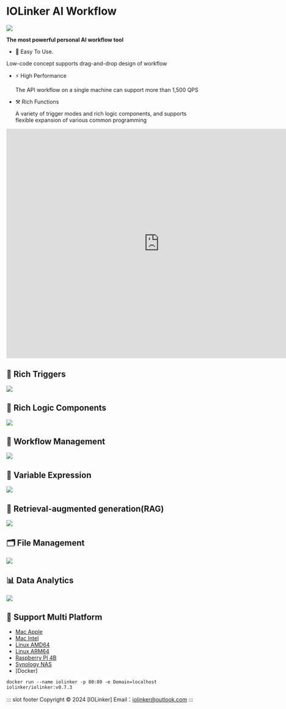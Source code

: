 # IOLinker AI Workflow

![](docs/.vuepress/public/logo.png)

**The most powerful personal AI workflow tool**

-  🤖 Easy To Use.

  Low-code concept supports drag-and-drop design of workflow

- ⚡ High Performance

  The API workflow on a single machine can support more than 1,500 QPS

- ⚒️ Rich Functions

  A variety of trigger modes and rich logic components, and supports flexible expansion of various common programming 

<iframe 
    width="800" 
    height="600" 
    src="https://www.youtube.com/embed/yeeWO2zKVgA"  frameborder="0" 
    allow="accelerometer; autoplay; encrypted-media; gyroscope; picture-in-picture" 
    allowfullscreen>
</iframe>


## 🌟 Rich Triggers
![](docs/.vuepress/public/rich-trigger.png)

## 🌟 Rich Logic Components
![](docs/.vuepress/public/logic.png)

## 🌟 Workflow Management
![](docs/.vuepress/public/workflow-management.png)

## 🌟 Variable Expression
![](docs/.vuepress/public/variable-expression.png)

## 🌟 Retrieval-augmented generation(RAG)
![](docs/.vuepress/public/local-knowledge.png)

## 🗂️ File Management
![](docs/.vuepress/public/file-management.png)

## 📊 Data Analytics
![](docs/.vuepress/public/data-analysis-worldmap.png)

## 🌟 Support Multi Platform
- [Mac Apple](https://github.com/iolinker/iolinker.com/releases/download/v0.7.0/iolinker-standalone-darwin-arm64-v0.7.0.tar.gz)
- [Mac Intel](https://github.com/iolinker/iolinker.com/releases/download/v0.7.0/iolinker-standalone-darwin-amd64-v0.7.0.tar.gz)
- [Linux AMD64](https://github.com/iolinker/iolinker.com/releases/download/v0.7.0/iolinker-standalone-linux-amd64-v0.7.0.tar.gz)
- [Linux ARM64](https://github.com/iolinker/iolinker.com/releases/download/v0.7.0/iolinker-standalone-linux-amd64-v0.7.0.tar.gz)
- [Raspberry PI 4B](https://github.com/iolinker/iolinker.com/releases/download/v0.7.0/iolinker-standalone-linux-armv7-v0.7.0.tar.gz)
- [Synology NAS](https://github.com/iolinker/iolinker.com/releases/download/v0.7.0/iolinker-standalone-linux-armv7-v0.7.0.tar.gz)
- [Docker]
```
docker run --name iolinker -p 80:80 -e Domain=localhost iolinker/iolinker:v0.7.3

```

::: slot footer
Copyright © 2024 [IOLinker] Email：iolinker@outlook.com
:::